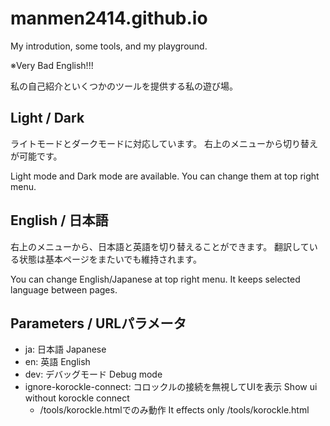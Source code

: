 # manmen2414.github.io
My introdution, some tools, and my playground.

※Very Bad English!!!

私の自己紹介といくつかのツールを提供する私の遊び場。

## Light / Dark
ライトモードとダークモードに対応しています。
右上のメニューから切り替えが可能です。

Light mode and Dark mode are available.
You can change them at top right menu.

## English / 日本語
右上のメニューから、日本語と英語を切り替えることができます。
翻訳している状態は基本ページをまたいでも維持されます。

You can change English/Japanese at top right menu.
It keeps selected language between pages.

## Parameters / URLパラメータ
+ ja: 日本語 Japanese
+ en: 英語 English
+ dev: デバッグモード Debug mode
+ ignore-korockle-connect: コロックルの接続を無視してUIを表示 Show ui without korockle connect
  + /tools/korockle.htmlでのみ動作  It effects only /tools/korockle.html